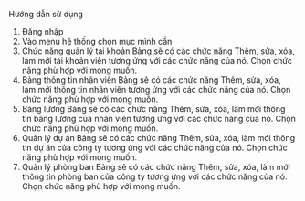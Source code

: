 Hướng dẫn sử dụng
1. Đăng nhập
2. Vào menu hệ thống chọn mục mình cần
3. Chức năng quản lý tài khoản
Bảng sẽ có các chức năng Thêm, sửa, xóa, làm mới tài khoản viên tương ứng với
các chức năng của nó. Chọn chức năng phù hợp với mong muốn.
4. Bảng thông tin nhân viên
Bảng sẽ có các chức năng Thêm, sửa, xóa, làm mới thông tin nhân viên tương
ứng với các chức năng của nó. Chọn chức năng phù hợp với mong muốn.
5. Bảng lương
Bảng sẽ có các chức năng Thêm, sửa, xóa, làm mới thông tin bảng lương của nhân
viên tương ứng với các chức năng của nó. Chọn chức năng phù hợp với mong muốn.
6. Quản lý dự án
Bảng sẽ có các chức năng Thêm, sửa, xóa, làm mới thông tin dự án của công ty
tương ứng với các chức năng của nó. Chọn chức năng phù hợp với mong muốn.
7. Quản lý phòng ban
Bảng sẽ có các chức năng Thêm, sửa, xóa, làm mới thông tin phòng ban của công
ty tương ứng với các chức năng của nó. Chọn chức năng phù hợp với mong muốn.





